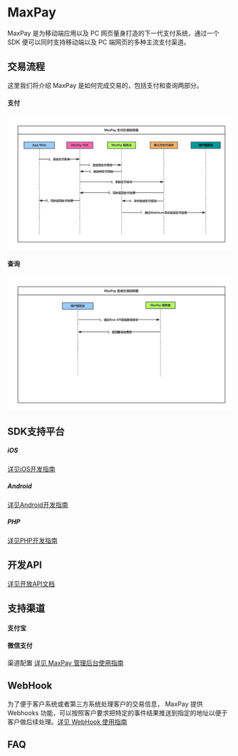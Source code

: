 # MaxPay

MaxPay 是为移动端应用以及 PC 网页量身打造的下一代支付系统，通过一个 SDK 便可以同时支持移动端以及 PC 端网页的多种主流支付渠道。

## 交易流程
这里我们将介绍 MaxPay 是如何完成交易的，包括支付和查询两部分。

#### 支付
![Pay](../../../images/MaxPayPaymentSequence.png "MaxPay 支付流程")

#### 查询
![Query](../../../images/MaxPayQuerySequence.png "MaxPay 查询流程")

## SDK支持平台
##### iOS
[详见iOS开发指南](ML_DOCS_GUIDE_LINK_PLACEHOLDER_IOS)
##### Android
[详见Android开发指南](ML_DOCS_GUIDE_LINK_PLACEHOLDER_ANDROID)
##### PHP
[详见PHP开发指南](ML_DOCS_GUIDE_LINK_PLACEHOLDER_PHP)

## 开发API
[详见开放API文档](ML_DOCS_REST_API_MAXPAY)

## 支持渠道

#### 支付宝
#### 微信支付

渠道配置 [详见 MaxPay 管理后台使用指南](ML_DOCS_LINK_PLACEHOLDER_USERMANUAL#MAXPAY_ADMIN)

## WebHook
为了便于客户系统或者第三方系统处理客户的交易信息， MaxPay 提供 Webhooks 功能，可以按照客户要求把特定的事件结果推送到指定的地址以便于客户做后续处理。[详见 WebHook 使用指南](ML_DOCS_LINK_PLACEHOLDER_USERMANUAL#MAXPAY_WEBHOOK)

## FAQ
